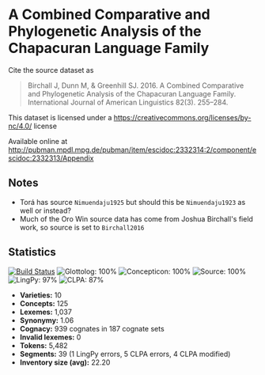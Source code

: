 # A Combined Comparative and Phylogenetic Analysis of the Chapacuran Language Family

Cite the source dataset as

> Birchall J, Dunn M, & Greenhill SJ. 2016. A Combined Comparative and Phylogenetic Analysis of the Chapacuran Language Family. International Journal of American Linguistics 82(3). 255–284.

This dataset is licensed under a https://creativecommons.org/licenses/by-nc/4.0/ license

Available online at http://pubman.mpdl.mpg.de/pubman/item/escidoc:2332314:2/component/escidoc:2332313/Appendix

## Notes


* Torá has source `Nimuendaju1925` but should this be `Nimuendaju1923` as well or instead?
* Much of the Oro Win source data has come from Joshua Birchall's field work, so source is set to `Birchall2016`



## Statistics


[![Build Status](https://travis-ci.org/lexibank/birchallchapacuran.svg?branch=master)](https://travis-ci.org/lexibank/birchallchapacuran)
![Glottolog: 100%](https://img.shields.io/badge/Glottolog-100%25-brightgreen.svg "Glottolog: 100%")
![Concepticon: 100%](https://img.shields.io/badge/Concepticon-100%25-brightgreen.svg "Concepticon: 100%")
![Source: 100%](https://img.shields.io/badge/Source-100%25-brightgreen.svg "Source: 100%")
![LingPy: 97%](https://img.shields.io/badge/LingPy-97%25-green.svg "LingPy: 97%")
![CLPA: 87%](https://img.shields.io/badge/CLPA-87%25-yellowgreen.svg "CLPA: 87%")

- **Varieties:** 10
- **Concepts:** 125
- **Lexemes:** 1,037
- **Synonymy:** 1.06
- **Cognacy:** 939 cognates in 187 cognate sets
- **Invalid lexemes:** 0
- **Tokens:** 5,482
- **Segments:** 39 (1 LingPy errors, 5 CLPA errors, 4 CLPA modified)
- **Inventory size (avg):** 22.20